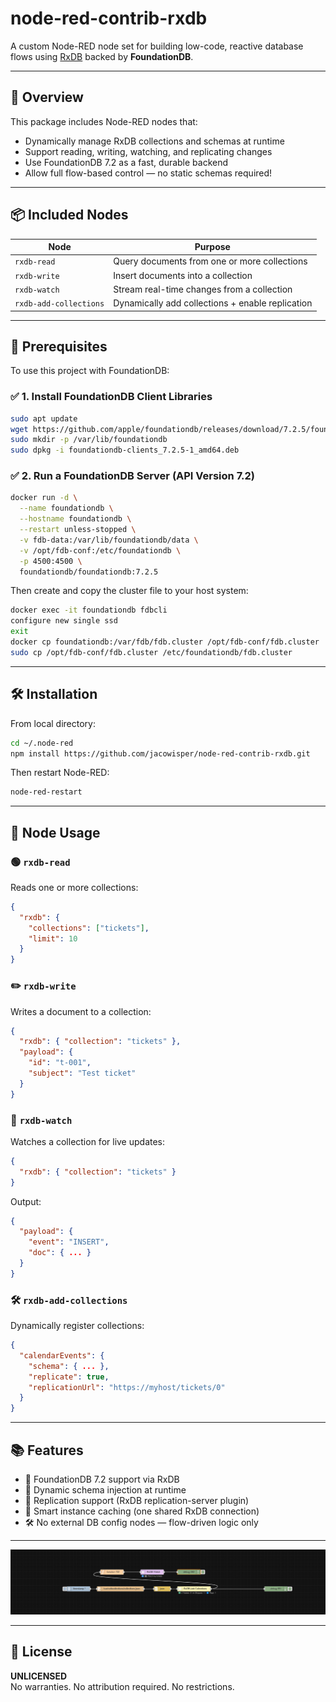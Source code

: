 # node-red-contrib-rxdb

 

A custom Node-RED node set for building low-code, reactive database flows using [RxDB](https://rxdb.info/) backed by **FoundationDB**.

---

## 🚀 Overview

This package includes Node-RED nodes that:

- Dynamically manage RxDB collections and schemas at runtime
- Support reading, writing, watching, and replicating changes
- Use FoundationDB 7.2 as a fast, durable backend
- Allow full flow-based control — no static schemas required!

---

## 📦 Included Nodes

| Node                   | Purpose                                       |
|------------------------|-----------------------------------------------|
| `rxdb-read`            | Query documents from one or more collections |
| `rxdb-write`           | Insert documents into a collection            |
| `rxdb-watch`           | Stream real-time changes from a collection   |
| `rxdb-add-collections` | Dynamically add collections + enable replication |

---

## 🧰 Prerequisites

To use this project with FoundationDB:

### ✅ 1. Install FoundationDB Client Libraries

```bash
sudo apt update
wget https://github.com/apple/foundationdb/releases/download/7.2.5/foundationdb-clients_7.2.5-1_amd64.deb
sudo mkdir -p /var/lib/foundationdb
sudo dpkg -i foundationdb-clients_7.2.5-1_amd64.deb
```

### ✅ 2. Run a FoundationDB Server (API Version 7.2)

```bash
docker run -d \
  --name foundationdb \
  --hostname foundationdb \
  --restart unless-stopped \
  -v fdb-data:/var/lib/foundationdb/data \
  -v /opt/fdb-conf:/etc/foundationdb \
  -p 4500:4500 \
  foundationdb/foundationdb:7.2.5
```

Then create and copy the cluster file to your host system:

```bash
docker exec -it foundationdb fdbcli
configure new single ssd
exit
docker cp foundationdb:/var/fdb/fdb.cluster /opt/fdb-conf/fdb.cluster
sudo cp /opt/fdb-conf/fdb.cluster /etc/foundationdb/fdb.cluster
```

---

## 🛠 Installation

From local directory:

```bash
cd ~/.node-red
npm install https://github.com/jacowisper/node-red-contrib-rxdb.git
```

Then restart Node-RED:

```bash
node-red-restart
```

---

## 🔧 Node Usage

### 🟢 `rxdb-read`

Reads one or more collections:

```json
{
  "rxdb": {
    "collections": ["tickets"],
    "limit": 10
  }
}
```

### ✏️ `rxdb-write`

Writes a document to a collection:

```json
{
  "rxdb": { "collection": "tickets" },
  "payload": {
    "id": "t-001",
    "subject": "Test ticket"
  }
}
```

### 👀 `rxdb-watch`

Watches a collection for live updates:

```json
{
  "rxdb": { "collection": "tickets" }
}
```

Output:
```json
{
  "payload": {
    "event": "INSERT",
    "doc": { ... }
  }
}
```

### 🛠️ `rxdb-add-collections`

Dynamically register collections:

```json
{
  "calendarEvents": {
    "schema": { ... },
    "replicate": true,
    "replicationUrl": "https://myhost/tickets/0"
  }
}
```

---

## 📚 Features

- 🔁 FoundationDB 7.2 support via RxDB
- 🧩 Dynamic schema injection at runtime
- 📡 Replication support (RxDB replication-server plugin)
- 🧠 Smart instance caching (one shared RxDB connection)
- 🛠 No external DB config nodes — flow-driven logic only

---
![alt text](image.png)
 
---

## 📄 License

**UNLICENSED**  
No warranties. No attribution required. No restrictions.
